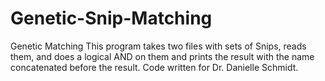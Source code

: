 # Genetic-Snip-Matching
Genetic Matching
This program takes two files with sets of Snips, reads them, and does a logical AND on them and prints the result with the name concatenated before the result.
Code written for Dr. Danielle Schmidt.
